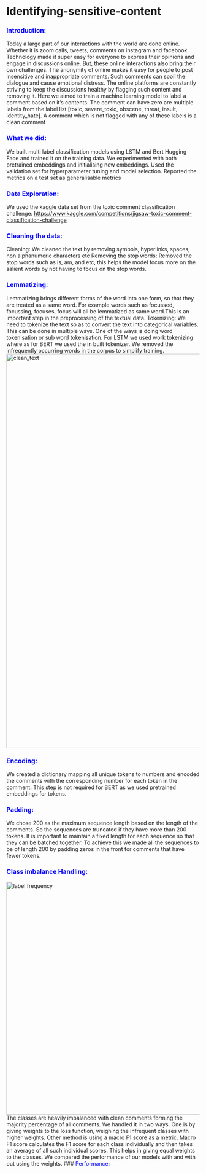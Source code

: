 

# Identifying-sensitive-content
 

### <span style="color:blue">Introduction:</span>
Today a large part of our interactions with the world are done online. Whether it is zoom calls, tweets, comments on instagram and facebook. Technology made it super easy for everyone to express their opinions and engage in discussions online. But, these online interactions also bring their own challenges. The anonymity of online makes it easy for people to post insensitive and inappropriate comments. Such comments can spoil the dialogue and cause emotional distress. The online platforms are constantly striving to keep the discussions healthy by flagging such content and removing it. Here we aimed to train a machine learning model to label a comment based on it’s contents. The comment can have zero are multiple labels from the label list [toxic, severe_toxic, obscene, threat, insult, identity_hate]. A comment which is not flagged with any of these labels is a clean comment


### <span style="color:blue">What we did:</span>
We built multi label classification models using LSTM and Bert Hugging Face and trained it on the training data.
We experimented with both pretrained embeddings and initialising new embeddings.
Used the validation set for hyperparameter tuning and model selection.
Reported the metrics on a test set as generalisable metrics

### <span style="color:blue">Data Exploration:</span>

We used the kaggle data set from the toxic comment classification challenge: https://www.kaggle.com/competitions/jigsaw-toxic-comment-classification-challenge

### <span style="color:blue">Cleaning the data:</span>

Cleaning: We cleaned the text by removing symbols, hyperlinks, spaces, non alphanumeric characters etc
Removing the stop words: Removed the stop words such as is, am, and etc, this helps the model focus more on the salient words by not having to focus on the stop words.

### <span style="color:blue">Lemmatizing: </span>
Lemmatizing brings different forms of the word into one form, so that they are treated as a same word. For example words such as focussed, focussing, focuses, focus will all be lemmatized as same word.This is an important step in the preprocessing of the textual data.
Tokenizing: We need to tokenize the text so as to convert the text into categorical variables. This can be done in multiple ways. One of the ways is doing word tokenisation or sub word tokenisation. For LSTM we used work tokenizing where as for BERT we used the in built tokenizer. We removed the infrequently occurring words in the corpus to simplify training.
<img width="1027" alt="clean_text" src="https://user-images.githubusercontent.com/8666530/176561266-ffed1590-6ace-4da9-afcc-b1d37d715214.png">
### <span style="color:blue">Encoding: </span>
We created a dictionary mapping all unique tokens to numbers and encoded the comments with the corresponding number for each token in the comment. This step is not required for BERT as we used pretrained embeddings for tokens.

### <span style="color:blue">Padding:</span>
 We chose 200 as the maximum sequence length based on the length of the comments. So the sequences are truncated if they have more than 200 tokens. It is important to maintain a fixed length for each sequence so that they can be batched together.
To achieve this we made all the sequences to be of length 200 by padding zeros in the front for comments that have fewer tokens.

### <span style="color:blue">Class imbalance Handling:</span>
<img width="606" alt="label frequency" src="https://user-images.githubusercontent.com/8666530/176560642-f5beee2d-45f3-4766-b512-456b7bb73eb6.png">
 The classes are heavily imbalanced with clean comments forming the majority percentage of all comments. We handled it in two ways.
One is by giving weights to the loss function, weighing the infrequent classes with higher weights. Other method is using a macro F1 score as a metric. Macro F1 score calculates the F1 score for each class individually and then takes an average of all such individual scores. This helps in giving equal weights to the classes.
We compared the performance of our models with and with out using the weights. 
### <span style="color:blue">Performance:</span>

